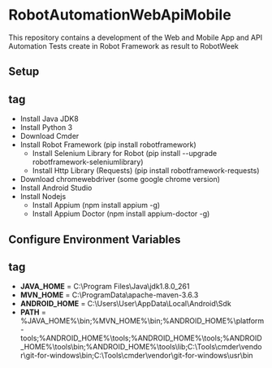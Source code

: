 # RobotAutomationWebApiMobile
This repository contains a development of the Web and Mobile App and API Automation Tests create in Robot Framework as result to RobotWeek

## Setup <h2> tag
* Install Java JDK8
* Install Python 3
* Download Cmder
* Install Robot Framework (pip install robotframework)
  * Install Selenium Library for Robot (pip install --upgrade robotframework-seleniumlibrary)
  * Install Http Library (Requests) (pip install robotframework-requests)
* Download chromewebdriver (some google chrome version)
* Install Android Studio
* Install Nodejs
  * Install Appium (npm install appium -g)
  * Install Appium Doctor (npm install appium-doctor -g)

## Configure Environment Variables <h2> tag
* **JAVA_HOME** = C:\Program Files\Java\jdk1.8.0_261
* **MVN_HOME** = C:\ProgramData\apache-maven-3.6.3
* **ANDROID_HOME** = C:\Users\User\AppData\Local\Android\Sdk
* **PATH** = %JAVA_HOME%\bin;%MVN_HOME%\bin;%ANDROID_HOME%\platform-tools;%ANDROID_HOME%\tools;%ANDROID_HOME%\tools;%ANDROID_HOME%\tools\bin;%ANDROID_HOME%\tools\lib;C:\Tools\cmder\vendor\git-for-windows\bin;C:\Tools\cmder\vendor\git-for-windows\usr\bin
